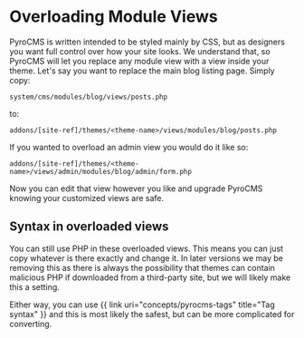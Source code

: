 # Overloading Module Views

PyroCMS is written intended to be styled mainly by CSS, but as designers you want full control over how your site looks. We understand that, so PyroCMS will let you replace any module view with a view inside your theme. Let&#39;s say you want to replace the main blog listing page. Simply copy:

	system/cms/modules/blog/views/posts.php

to:

	addons/[site-ref]/themes/<theme-name>/views/modules/blog/posts.php

If you wanted to overload an admin view you would do it like so:

    addons/[site-ref]/themes/<theme-name>/views/admin/modules/blog/admin/form.php

Now you can edit that view however you like and upgrade PyroCMS knowing your customized views are safe.</p>

## Syntax in overloaded views

You can still use PHP in these overloaded views. This means you can just copy whatever is there exactly and change it. In later versions we may be removing this as there is always the possibility that themes can contain malicious PHP if downloaded from a third-party site, but we will likely make this a setting.

Either way, you can use {{ link uri="concepts/pyrocms-tags" title="Tag syntax" }} and this is most likely the safest, but can be more complicated for converting.
